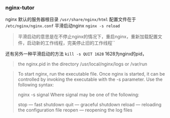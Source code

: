 ### nginx-tutor
nginx 默认的服务器根目录
`/usr/share/nginx/html`
配置文件在于
`/etc/nginx/nginx.conf`
平滑启动nginx
`nginx -s reload`
>  平滑启动的意思是在不停止nginx的情况下，重启nginx，重新加载配置文件，启动新的工作线程，完美停止旧的工作线程``

还有另外一种平滑启动的方法 
`kill -s QUIT 1628`
1628为nginx的pid，
> the nginx.pid in the directory /usr/local/nginx/logs or /var/run



> To start nginx, run the executable file. Once nginx is started, it can be controlled by invoking the executable with the -s parameter. Use the following syntax:
> 
> nginx -s signal
> Where signal may be one of the following:
> 
> stop — fast shutdown
> quit — graceful shutdown
> reload — reloading the configuration file
> reopen — reopening the log files

